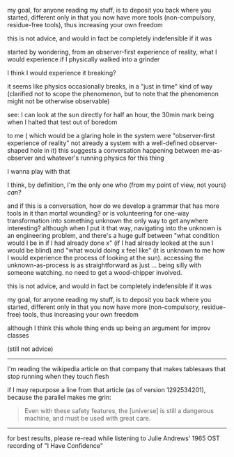 my goal, for anyone reading my stuff, is to deposit you back where you started, different only in that you now have more tools (non-compulsory, residue-free tools), thus increasing your own freedom

this is not advice, and would in fact be completely indefensible if it was

started by wondering, from an observer-first experience of reality, what I would experience if I physically walked into a grinder

I think I would experience it breaking?

it seems like physics occasionally breaks, in a "just in time" kind of way (clarified not to scope the phenomenon, but to note that the phenomenon might not be otherwise observable)

see: I can look at the sun directly for half an hour, the 30min mark being when I halted that test out of boredom

to me ( which would be a glaring hole in the system were "observer-first experience of reality" not already a system with a well-defined observer-shaped hole in it) this suggests a conversation happening between me-as-observer and whatever's running physics for this thing

I wanna play with that

I think, by definition, I'm the only one who (from my point of view, not yours) *can*?

and if this is a conversation, how do we develop a grammar that has more tools in it than mortal wounding? or is volunteering for one-way transformation into something unknown the only way to get anywhere interesting? although when I put it that way, navigating into the unknown is an engineering problem, and there's a huge gulf between "what condition would I be in if I had already done x" (if I had already looked at the sun I would be blind) and "what would doing x feel like" (it is unknown to me how I would experience the process of looking at the sun). accessing the unknown-as-process is as straightforward as just ... being silly with someone watching. no need to get a wood-chipper involved.

this is not advice, and would in fact be completely indefensible if it was

my goal, for anyone reading my stuff, is to deposit you back where you started, different only in that you now have more (non-compulsory, residue-free) tools, thus increasing your own freedom

although I think this whole thing ends up being an argument for improv classes

(still not advice)

---

I'm reading the wikipedia article on that company that makes tablesaws that stop running when they touch flesh

if I may repurpose a line from that article (as of version 1292534201), because the parallel makes me grin:

> Even with these safety features, the [universe] is still a dangerous machine, and must be used with great care.

---

for best results, please re-read while listening to Julie Andrews' 1965 OST recording of "I Have Confidence"
